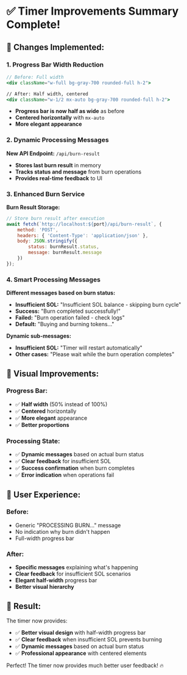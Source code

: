 # ✅ Timer Improvements Summary Complete!

## 🎯 **Changes Implemented:**

### **1. Progress Bar Width Reduction**
```jsx
// Before: Full width
<div className="w-full bg-gray-700 rounded-full h-2">

// After: Half width, centered
<div className="w-1/2 mx-auto bg-gray-700 rounded-full h-2">
```
- **Progress bar is now half as wide** as before
- **Centered horizontally** with `mx-auto`
- **More elegant appearance**

### **2. Dynamic Processing Messages**
**New API Endpoint:** `/api/burn-result`
- **Stores last burn result** in memory
- **Tracks status and message** from burn operations
- **Provides real-time feedback** to UI

### **3. Enhanced Burn Service**
**Burn Result Storage:**
```javascript
// Store burn result after execution
await fetch(`http://localhost:${port}/api/burn-result`, {
    method: 'POST',
    headers: { 'Content-Type': 'application/json' },
    body: JSON.stringify({
        status: burnResult.status,
        message: burnResult.message
    })
});
```

### **4. Smart Processing Messages**
**Different messages based on burn status:**

- **Insufficient SOL:** "Insufficient SOL balance - skipping burn cycle"
- **Success:** "Burn completed successfully!"
- **Failed:** "Burn operation failed - check logs"
- **Default:** "Buying and burning tokens..."

**Dynamic sub-messages:**
- **Insufficient SOL:** "Timer will restart automatically"
- **Other cases:** "Please wait while the burn operation completes"

## 🎨 **Visual Improvements:**

### **Progress Bar:**
- ✅ **Half width** (50% instead of 100%)
- ✅ **Centered** horizontally
- ✅ **More elegant** appearance
- ✅ **Better proportions**

### **Processing State:**
- ✅ **Dynamic messages** based on actual burn status
- ✅ **Clear feedback** for insufficient SOL
- ✅ **Success confirmation** when burn completes
- ✅ **Error indication** when operations fail

## 🚀 **User Experience:**

### **Before:**
- Generic "PROCESSING BURN..." message
- No indication why burn didn't happen
- Full-width progress bar

### **After:**
- **Specific messages** explaining what's happening
- **Clear feedback** for insufficient SOL scenarios
- **Elegant half-width** progress bar
- **Better visual hierarchy**

## 🎯 **Result:**

The timer now provides:
- ✅ **Better visual design** with half-width progress bar
- ✅ **Clear feedback** when insufficient SOL prevents burning
- ✅ **Dynamic messages** based on actual burn status
- ✅ **Professional appearance** with centered elements

Perfect! The timer now provides much better user feedback! 🔥
